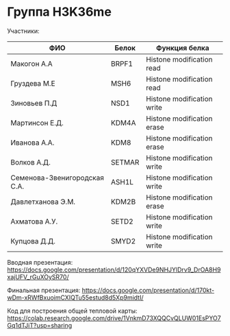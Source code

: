# Группа H3K36me

Участники: 

| ФИО                    | Белок   | Функция белка                  |
|------------------------|---------|--------------------------------|
| Макогон А.А            | BRPF1   | Histone modification read      |
| Груздева М.Е           | MSH6    | Histone modification read      |
| Зиновьев П.Д           | NSD1    | Histone modification write     |
| Мартинсон Е.Д.         | KDM4A   | Histone modification erase     |
| Иванова А.А.           | KDM8    | Histone modification erase     |
| Волков А.Д.            | SETMAR  | Histone modification write     |
| Семенова-Звенигородская С.А. | ASH1L   | Histone modification write     |
| Давлетханова Э.М.      | KDM2B   | Histone modification erase     |
| Ахматова А.У.          | SETD2   | Histone modification write     |
| Купцова Д.Д.           | SMYD2   | Histone modification write     |


Вводная презентация: https://docs.google.com/presentation/d/120qYXVDe9NHJYlDrv9_DrOA8H9xajUFV_rGuXOySR70/

Финальная презентация: https://docs.google.com/presentation/d/170kt-wDm-xRWfBxuoimCXIQTu55estud8d5Xp9midtI/


Код для построения общей тепловой карты: https://colab.research.google.com/drive/1VnkmD73XQQCvQLUW01EsPYO7Gq1dTJiT?usp=sharing 

